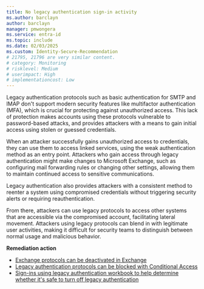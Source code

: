 ```yaml
---
title: No legacy authentication sign-in activity 
ms.author: barclayn
author: barclayn
manager: pmwongera
ms.service: entra-id
ms.topic: include
ms.date: 02/03/2025
ms.custom: Identity-Secure-Recommendation
# 21795, 21796 are very similar content.
# category: Monitoring
# risklevel: Medium
# userimpact: High
# implementationcost: Low
---
```

Legacy authentication protocols such as basic authentication for SMTP and IMAP don't support modern security features like multifactor authentication (MFA), which is crucial for protecting against unauthorized access. This lack of protection makes accounts using these protocols vulnerable to password-based attacks, and provides attackers with a means to gain initial access using stolen or guessed credentials.

When an attacker successfully gains unauthorized access to credentials, they can use them to access linked services, using the weak authentication method as an entry point. Attackers who gain access through legacy authentication might make changes to Microsoft Exchange, such as configuring mail forwarding rules or changing other settings, allowing them to maintain continued access to sensitive communications.

Legacy authentication also provides attackers with a consistent method to reenter a system using compromised credentials without triggering security alerts or requiring reauthentication.

From there, attackers can use legacy protocols to access other systems that are accessible via the compromised account, facilitating lateral movement. Attackers using legacy protocols can blend in with legitimate user activities, making it difficult for security teams to distinguish between normal usage and malicious behavior.

**Remediation action**

- [Exchange protocols can be deactivated in Exchange](/exchange/clients-and-mobile-in-exchange-online/disable-basic-authentication-in-exchange-online)
- [Legacy authentication protocols can be blocked with Conditional Access](/entra/identity/conditional-access/policy-block-legacy-authentication)
- [Sign-ins using legacy authentication workbook to help determine whether it's safe to turn off legacy authentication](/entra/identity/monitoring-health/workbook-legacy-authentication)
